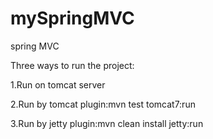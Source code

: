 mySpringMVC
===========

spring MVC

Three ways to run the project:

1.Run on tomcat server

2.Run by tomcat plugin:mvn test tomcat7:run

3.Run by jetty plugin:mvn clean install jetty:run
